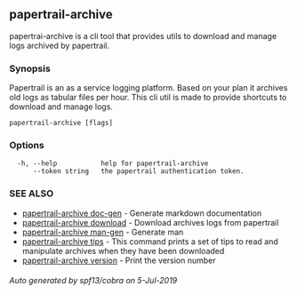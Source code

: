 ## papertrail-archive

papertrai-archive is a cli tool that provides utils to download and manage logs archived by papertrail.

### Synopsis

Papertrail is an as a service logging platform. Based on your plan
it archives old logs as tabular files per hour. This cli util is made to
provide shortcuts to download and manage logs.

```
papertrail-archive [flags]
```

### Options

```
  -h, --help           help for papertrail-archive
      --token string   the papertrail authentication token.
```

### SEE ALSO

* [papertrail-archive doc-gen](papertrail-archive_doc-gen.md)	 - Generate markdown documentation
* [papertrail-archive download](papertrail-archive_download.md)	 - Download archives logs from papertrail
* [papertrail-archive man-gen](papertrail-archive_man-gen.md)	 - Generate man
* [papertrail-archive tips](papertrail-archive_tips.md)	 - This command prints a set of tips to read and manipulate archives when they have been downloaded
* [papertrail-archive version](papertrail-archive_version.md)	 - Print the version number

###### Auto generated by spf13/cobra on 5-Jul-2019
